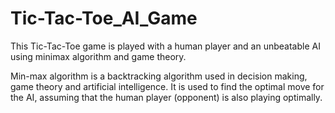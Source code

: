 # Tic-Tac-Toe_AI_Game
This Tic-Tac-Toe game is played with a human player and an unbeatable AI using minimax algorithm and game theory. 

Min-max algorithm is a backtracking algorithm used in decision making, game theory and artificial intelligence. It is used to find the optimal move for the AI, assuming that the human player (opponent) is also playing optimally.
